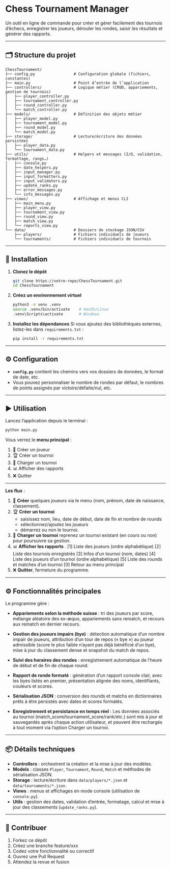 # Chess Tournament Manager

Un outil en ligne de commande pour créer et gérer facilement des tournois d’échecs, enregistrer les joueurs, dérouler les rondes, saisir les résultats et générer des rapports.

---

## 🗂️ Structure du projet

```
ChessTournament/
├── config.py                 # Configuration globale (fichiers, constantes)
├── main.py                   # Point d’entrée de l’application
├── controllers/              # Logique métier (CRUD, appariements, gestion de tournois)
│   ├── player_controller.py
│   ├── tournament_controller.py
│   ├── round_controller.py
│   └── match_controller.py
├── models/                   # Définition des objets métier
│   ├── player_model.py
│   ├── tournament_model.py
│   ├── round_model.py
│   └── match_model.py
├── storage/                  # Lecture/écriture des données persistées
│   ├── player_data.py
│   └── tournament_data.py
├── utils/                    # Helpers et messages (I/O, validation, formattage, rangs…)
│   ├── console.py
│   ├── date_helpers.py
│   ├── input_manager.py
│   ├── input_formatters.py
│   ├── input_validators.py
│   ├── update_ranks.py
│   ├── error_messages.py
│   └── info_messages.py
├── views/                    # Affichage et menus CLI
│   ├── main_menu.py
│   ├── player_view.py
│   ├── tournament_view.py
│   ├── round_view.py
│   ├── match_view.py
│   └── reports_view.py
└── data/                     # Dossiers de stockage JSON/CSV
    ├── players/              # Fichiers individuels de joueurs
    └── tournaments/          # Fichiers individuels de tournois
```

---

## 🚀 Installation

1. **Clonez le dépôt**

   ```bash
   git clone https://votre-repo/ChessTournament.git
   cd ChessTournament
   ```

2. **Créez un environnement virtuel**

   ```bash
   python3 -m venv .venv
   source .venv/bin/activate    # macOS/Linux
   .venv\Scripts\activate       # Windows
   ```

3. **Installez les dépendances**
   Si vous ajoutez des bibliothèques externes, listez-les dans `requirements.txt` :

   ```bash
   pip install -r requirements.txt
   ```

---

## ⚙️ Configuration

* **`config.py`** contient les chemins vers vos dossiers de données, le format de date, etc.
* Vous pouvez personnaliser le nombre de rondes par défaut, le nombres de points assignés par victoire/défaite/nul, etc.

---

## ▶️ Utilisation

Lancez l’application depuis le terminal :

```bash
python main.py
```

Vous verrez le **menu principal** :

1. 🧑 Créer un joueur
2. 🏆 Créer un tournoi
3. 📂 Charger un tournoi
4. 📊 Afficher des rapports
0. ❌ Quitter

---

**Les flux** :

1. 🧑 **Créer** quelques joueurs via le menu (nom, prénom, date de naissance, classement).
2. 🏆 **Créer un tournoi** 
    - saisissez nom, lieu, date de début, date de fin et nombre de rounds
    - sélectionnez/ajoutez les joueurs 
    - démarrez ou non le tournoi.
3. 📂 **Charger un tournoi** reprenez un tournoi existant (en cours ou non) pour poursuivre sa gestion.
4. 📊 **Afficher les rapports** .
    [1] Liste des joueurs (ordre alphabétique)
    [2] Liste des tournois enregistrés
    [3] Infos d’un tournoi (nom, dates)
    [4] Liste des joueurs d’un tournoi (ordre alphabétique)
    [5] Liste des rounds et matches d’un tournoi
    [0] Retour au menu principal
0. ❌ **Quitter**, fermeture du programme.

---

## ⚙️ Fonctionnalités principales

Le programme gère :

- **Appariements selon la méthode suisse** : tri des joueurs par score, mélange aléatoire des ex-æquo, appariements sans rematch, et recours aux rematch en dernier recours.

- **Gestion des joueurs impairs (bye)** : détection automatique d’un nombre impair de joueurs, attribution d’un tour de repos (« bye ») au joueur admissible (score le plus faible n’ayant pas déjà bénéficié d’un bye), mise à jour du classement dense et snapshot du match de repos.

- **Suivi des horaires des rondes** : enregistrement automatique de l’heure de début et de fin de chaque round.

- **Rapport de ronde formaté** : génération d’un rapport console clair, avec les byes listés en premier, présentation alignée des noms, identifiants, couleurs et scores.

- **Sérialisation JSON** : conversion des rounds et matchs en dictionnaires prêts à être persistés avec dates et scores formatés.

- **Enregistrement et persistance en temps réel** : Les données associés au tournoi (match_score/tournament_score/rank/etc.) sont mis à jour et sauvegardés après chaque action utilisateur, et peuvent être rechargés à tout moment via l’option Charger un tournoi.

---

## 📦 Détails techniques

* **Controllers** : orchestrent la création et la mise à jour des modèles.
* **Models** : classes `Player`, `Tournament`, `Round`, `Match` et méthodes de sérialisation JSON.
* **Storage** : lecture/écriture dans `data/players/*.json` et `data/tournaments/*.json`.
* **Views** : menus et affichages en mode console (utilisation de `console.py`).
* **Utils** : gestion des dates, validation d’entrée, formatage, calcul et mise à jour des classements (`update_ranks.py`).

---

## 🤝 Contribuer

1. Forkez ce dépôt
2. Créez une branche feature/xxx
3. Codez votre fonctionnalité ou correctif
4. Ouvrez une Pull Request
5. Attendez la revue et fusion

